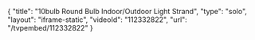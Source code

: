 {
    "title": "10bulb Round Bulb Indoor\/Outdoor Light Strand",
    "type": "solo",
    "layout": "iframe-static",
    "videoId": "112332822",
    "url": "\/tvpembed\/112332822"
}